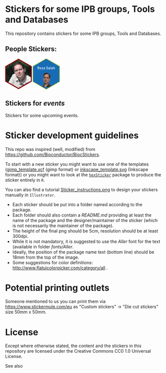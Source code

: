 # Stickers for some IPB groups, Tools and Databases

This repository contains stickers for some IPB groups, Tools and Databases.

## People Stickers:

<p align = "left">
<a href="people/README.md"><img src="people/sneumann.png" height="100"></a>
<a href="people/README.md"><img src="people/RezaHEX.png" height="100"></a>
</p>

## Stickers for *events*

Stickers for some upcoming events.

# Sticker development guidelines

This repo was inspired (well, modified) from https://github.com/Bioconductor/BiocStickers.

To start with a new sticker you might want to use one of the templates
([gimp_template.xcf](template/gimp_template.xcf) (gimp format) or
[inkscape_template.svg](template/inkscape_template.svg) (Inkscape format)) or
you might want to look at the
[`hexSticker`](https://github.com/GuangchuangYu/hexSticker) package to produce
the sticker entirely in `R`.

You can also find a tutorial [Sticker_instructions.png](Tutorial/Sticker_instructions.png)
to design your stickers manually in `Illustrator`.

+ Each sticker should be put into a folder named according to the package.
+ Each folder should also contain a *README.md* providing at least the name of
  the package and the designer/maintainer of the sticker (which is not
  necessarily the maintainer of the package).
+ The height of the final png should be 5cm, resolution should be at least
  300dpi.
+ While it is not mandatory, it is suggested to use the *Aller* font for the
  text (available in folder *fonts/Aller*.
+ Ideally, the position of the package name text (bottom line) should be 18mm
  from the top of the image.
+ Some suggestions for color definitions:
  http://www.flatuicolorpicker.com/category/all .

# Potential printing outlets

Someone mentioned to us you can print them via https://www.stickermule.com/eu as "Custom stickers" -> "Die cut stickers" size 50mm x 50mm.

# License

Except where otherwise stated, the content and the stickers in this
repository are licensed under the Creative Commons CC0 1.0 Universal License.

See also 
